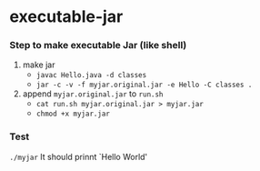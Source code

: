 # executable-jar
### Step to make executable Jar (like shell)
1. make jar
      - `javac Hello.java -d classes`
      - `jar -c -v -f myjar.original.jar -e Hello -C classes .`
2. append `myjar.original.jar` to `run.sh`
      -  `cat run.sh myjar.original.jar > myjar.jar`
      - `chmod +x myjar.jar`

### Test
` ./myjar ` It should prinnt `Hello World'
